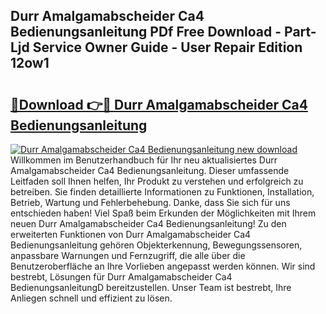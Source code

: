 ## Durr Amalgamabscheider Ca4 Bedienungsanleitung PDf Free Download - Part-Ljd Service Owner Guide - User Repair Edition 12ow1

# <h2><a href="http://df4wip.blite.top/?on=Durr+Amalgamabscheider+Ca4+Bedienungsanleitung">🔗Download 👉🔴 Durr Amalgamabscheider Ca4 Bedienungsanleitung</a></h2>

[![Durr Amalgamabscheider Ca4 Bedienungsanleitung new download](https://i.imgur.com/lujVjoI.png)](http://df4wip.blite.top/?on=Durr+Amalgamabscheider+Ca4+Bedienungsanleitung)
Willkommen im Benutzerhandbuch für Ihr neu aktualisiertes Durr Amalgamabscheider Ca4 Bedienungsanleitung. Dieser umfassende Leitfaden soll Ihnen helfen, Ihr Produkt zu verstehen und erfolgreich zu betreiben. Sie finden detaillierte Informationen zu Funktionen, Installation, Betrieb, Wartung und Fehlerbehebung. Danke, dass Sie sich für uns entschieden haben! Viel Spaß beim Erkunden der Möglichkeiten mit Ihrem neuen Durr Amalgamabscheider Ca4 Bedienungsanleitung! Zu den erweiterten Funktionen von Durr Amalgamabscheider Ca4 Bedienungsanleitung gehören Objekterkennung, Bewegungssensoren, anpassbare Warnungen und Fernzugriff, die alle über die Benutzeroberfläche an Ihre Vorlieben angepasst werden können. Wir sind bestrebt, Lösungen für Durr Amalgamabscheider Ca4 BedienungsanleitungD bereitzustellen. Unser Team ist bestrebt, Ihre Anliegen schnell und effizient zu lösen.
